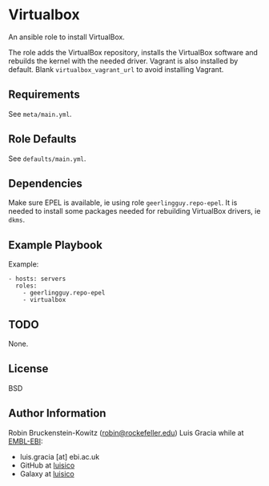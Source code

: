 Virtualbox
==========
An ansible role to install VirtualBox.

The role adds the VirtualBox repository, installs the VirtualBox software and rebuilds the kernel with the needed driver. Vagrant is also installed by default. Blank `virtualbox_vagrant_url` to avoid installing Vagrant.

Requirements
------------
See `meta/main.yml`.

Role Defaults
--------------
See `defaults/main.yml`.

Dependencies
------------
Make sure EPEL is available, ie using role `geerlingguy.repo-epel`. It is needed to install some packages needed for rebuilding VirtualBox drivers, ie `dkms`.

Example Playbook
----------------
Example:
```
- hosts: servers
  roles:
    - geerlingguy.repo-epel
    - virtualbox
```

TODO
----
None.

License
-------

BSD

Author Information
------------------
Robin Bruckenstein-Kowitz (robin@rockefeller.edu)
Luis Gracia while at [EMBL-EBI](http://www.ebi.ac.uk/):
- luis.gracia [at] ebi.ac.uk
- GitHub at [luisico](https://github.com/luisico)
- Galaxy at [luisico](https://galaxy.ansible.com/luisico)
